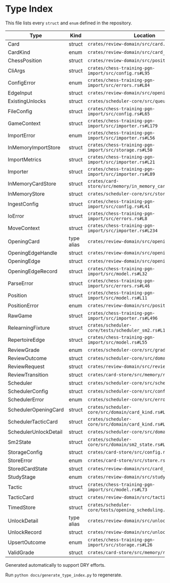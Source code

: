 # Type Index

This file lists every `struct` and `enum` defined in the repository.

| Type | Kind | Location |
| --- | --- | --- |
| Card | struct | `crates/review-domain/src/card.rs#L5` |
| CardKind | enum | `crates/review-domain/src/card_kind.rs#L5` |
| ChessPosition | struct | `crates/review-domain/src/position.rs#L21` |
| CliArgs | struct | `crates/chess-training-pgn-import/src/config.rs#L95` |
| ConfigError | enum | `crates/chess-training-pgn-import/src/errors.rs#L84` |
| EdgeInput | struct | `crates/review-domain/src/opening.rs#L7` |
| ExistingUnlocks | struct | `crates/scheduler-core/src/queue.rs#L27` |
| FileConfig | struct | `crates/chess-training-pgn-import/src/config.rs#L65` |
| GameContext | struct | `crates/chess-training-pgn-import/src/importer.rs#L179` |
| ImportError | enum | `crates/chess-training-pgn-import/src/importer.rs#L56` |
| InMemoryImportStore | struct | `crates/chess-training-pgn-import/src/storage.rs#L50` |
| ImportMetrics | struct | `crates/chess-training-pgn-import/src/importer.rs#L21` |
| Importer | struct | `crates/chess-training-pgn-import/src/importer.rs#L89` |
| InMemoryCardStore | struct | `crates/card-store/src/memory/in_memory_card_store.rs#L25` |
| InMemoryStore | struct | `crates/scheduler-core/src/store.rs#L20` |
| IngestConfig | struct | `crates/chess-training-pgn-import/src/config.rs#L41` |
| IoError | struct | `crates/chess-training-pgn-import/src/errors.rs#L8` |
| MoveContext | struct | `crates/chess-training-pgn-import/src/importer.rs#L234` |
| OpeningCard | type alias | `crates/review-domain/src/opening/card.rs#L43` |
| OpeningEdgeHandle | struct | `crates/review-domain/src/opening/card.rs#L11` |
| OpeningEdge | struct | `crates/review-domain/src/opening.rs#L54` |
| OpeningEdgeRecord | struct | `crates/chess-training-pgn-import/src/model.rs#L32` |
| ParseError | struct | `crates/chess-training-pgn-import/src/errors.rs#L46` |
| Position | struct | `crates/chess-training-pgn-import/src/model.rs#L11` |
| PositionError | enum | `crates/review-domain/src/position.rs#L7` |
| RawGame | struct | `crates/chess-training-pgn-import/src/importer.rs#L496` |
| RelearningFixture | struct | `crates/scheduler-core/tests/scheduler_sm2.rs#L13` |
| RepertoireEdge | struct | `crates/chess-training-pgn-import/src/model.rs#L55` |
| ReviewGrade | enum | `crates/scheduler-core/src/grade.rs#L4` |
| ReviewOutcome | struct | `crates/scheduler-core/src/domain/mod.rs#L31` |
| ReviewRequest | struct | `crates/review-domain/src/review.rs#L7` |
| ReviewTransition | struct | `crates/card-store/src/memory/reviews.rs#L35` |
| Scheduler | struct | `crates/scheduler-core/src/scheduler.rs#L14` |
| SchedulerConfig | struct | `crates/scheduler-core/src/config.rs#L4` |
| SchedulerError | enum | `crates/scheduler-core/src/errors.rs#L7` |
| SchedulerOpeningCard | struct | `crates/scheduler-core/src/domain/card_kind.rs#L5` |
| SchedulerTacticCard | struct | `crates/scheduler-core/src/domain/card_kind.rs#L20` |
| SchedulerUnlockDetail | struct | `crates/scheduler-core/src/domain/mod.rs#L22` |
| Sm2State | struct | `crates/scheduler-core/src/domain/sm2_state.rs#L6` |
| StorageConfig | struct | `crates/card-store/src/config.rs#L5` |
| StoreError | enum | `crates/card-store/src/store.rs#L14` |
| StoredCardState | struct | `crates/review-domain/src/card_state.rs#L9` |
| StudyStage | enum | `crates/review-domain/src/study_stage.rs#L5` |
| Tactic | struct | `crates/chess-training-pgn-import/src/model.rs#L73` |
| TacticCard | struct | `crates/review-domain/src/tactic.rs#L5` |
| TimedStore | struct | `crates/scheduler-core/tests/opening_scheduling.rs#L15` |
| UnlockDetail | type alias | `crates/review-domain/src/unlock.rs#L30` |
| UnlockRecord | struct | `crates/review-domain/src/unlock.rs#L7` |
| UpsertOutcome | enum | `crates/chess-training-pgn-import/src/storage.rs#L26` |
| ValidGrade | struct | `crates/card-store/src/memory/reviews.rs#L8` |

Generated automatically to support DRY efforts.

Run `python docs/generate_type_index.py` to regenerate.
